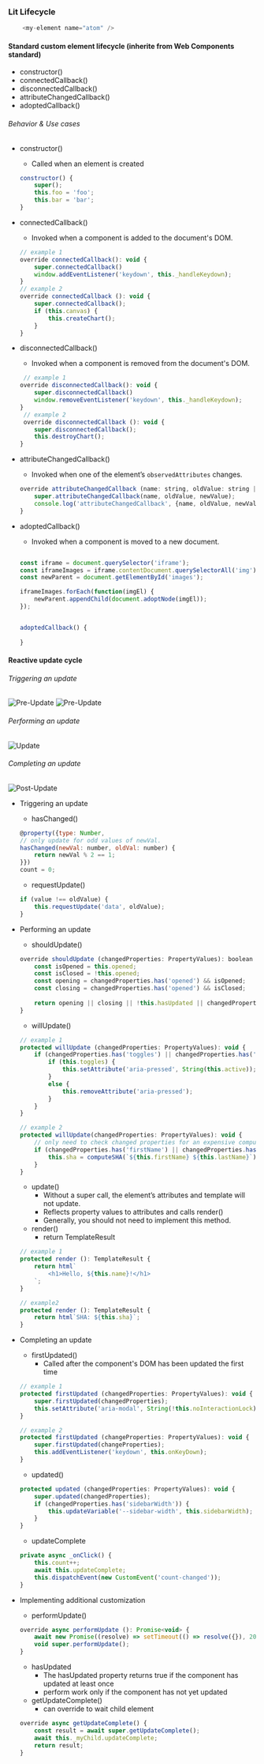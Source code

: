 ### Lit Lifecycle
```javascript
    <my-element name="atom" />
```
#### Standard custom element lifecycle (inherite from Web Components standard)
- constructor()
- connectedCallback()
- disconnectedCallback() 
- attributeChangedCallback()
- adoptedCallback()

###### Behavior & Use cases

- constructor()
    - Called when an element is created
    ```javascript
    constructor() {
        super();
        this.foo = 'foo';
        this.bar = 'bar';
    }
    ```
    
- connectedCallback()
    - Invoked when a component is added to the document's DOM.

    ```javascript
    // example 1
    override connectedCallback(): void {
        super.connectedCallback()
        window.addEventListener('keydown', this._handleKeydown);
    }
    // example 2
    override connectedCallback (): void {
        super.connectedCallback();
        if (this.canvas) {
            this.createChart();
        }
    }
    ```
- disconnectedCallback() 
    - Invoked when a component is removed from the document's DOM.
    ```javascript
     // example 1
    override disconnectedCallback(): void {
        super.disconnectedCallback()
        window.removeEventListener('keydown', this._handleKeydown);
    }
     // example 2
     override disconnectedCallback (): void {
        super.disconnectedCallback();
        this.destroyChart();
    }
    ```


- attributeChangedCallback()
    - Invoked when one of the element’s `observedAttributes` changes.
    ```javascript
    override attributeChangedCallback (name: string, oldValue: string | null, newValue: string | null): void {
        super.attributeChangedCallback(name, oldValue, newValue);
        console.log('attributeChangedCallback', {name, oldValue, newValue});
    }
    ```
    
- adoptedCallback()
    - Invoked when a component is moved to a new document.
    
    
    ```javascript

    const iframe = document.querySelector('iframe');
    const iframeImages = iframe.contentDocument.querySelectorAll('img');
    const newParent = document.getElementById('images');

    iframeImages.forEach(function(imgEl) {
        newParent.appendChild(document.adoptNode(imgEl));
    });


    adoptedCallback() {
      
    }
    ```

#### Reactive update cycle
###### Triggering an update
![Pre-Update](https://lit.dev/images/docs/components/update-1.jpg)
![Pre-Update](https://lit.dev/images/docs/components/update-2.jpg)
###### Performing an update
![Update](https://lit.dev/images/docs/components/update-3.jpg)
###### Completing an update
![Post-Update](https://lit.dev/images/docs/components/update-4.jpg)

- Triggering an update
    - hasChanged()
    ```javascript
    @property({type: Number,
    // only update for odd values of newVal.
    hasChanged(newVal: number, oldVal: number) {
        return newVal % 2 == 1;
    }})
    count = 0;
    ```

    - requestUpdate()
    ```javascript
    if (value !== oldValue) {
        this.requestUpdate('data', oldValue);
    }
    ```


- Performing an update
    - shouldUpdate()
    ```javascript
    override shouldUpdate (changedProperties: PropertyValues): boolean {
        const isOpened = this.opened;
        const isClosed = !this.opened;
        const opening = changedProperties.has('opened') && isOpened;
        const closing = changedProperties.has('opened') && isClosed;
        
        return opening || closing || !this.hasUpdated || changedProperties.size === 0;
    }
    ```

    - willUpdate()
    ```javascript
    // example 1
    protected willUpdate (changedProperties: PropertyValues): void {
        if (changedProperties.has('toggles') || changedProperties.has('active')) {
            if (this.toggles) {
                this.setAttribute('aria-pressed', String(this.active));
            }
            else {
                this.removeAttribute('aria-pressed');
            }
        }
    }

    // example 2
    protected willUpdate(changedProperties: PropertyValues): void {
        // only need to check changed properties for an expensive computation.
        if (changedProperties.has('firstName') || changedProperties.has('lastName')) {
            this.sha = computeSHA(`${this.firstName} ${this.lastName}`);
        }
    }
    ```
    - update()
        - Without a super call, the element’s attributes and template will not update.
        - Reflects property values to attributes and calls render()
        - Generally, you should not need to implement this method.
    - render()
        - return TemplateResult
    ```javascript
    // example 1
    protected render (): TemplateResult {
        return html`
            <h1>Hello, ${this.name}!</h1>
        `;
    }

    // example2
    protected render (): TemplateResult {
        return html`SHA: ${this.sha}`;
    }
    ```
- Completing an update
    - firstUpdated()
        - Called after the component's DOM has been updated the first time
    ```javascript
    // example 1
    protected firstUpdated (changedProperties: PropertyValues): void {
        super.firstUpdated(changedProperties);
        this.setAttribute('aria-modal', String(!this.noInteractionLock));
    }

    // example 2
    protected firstUpdated (changeProperties: PropertyValues): void {
        super.firstUpdated(changeProperties);
        this.addEventListener('keydown', this.onKeyDown);
    }
    ```
    - updated()
    ```javascript
    protected updated (changedProperties: PropertyValues): void {
        super.updated(changedProperties);
        if (changedProperties.has('sidebarWidth')) {
            this.updateVariable('--sidebar-width', this.sidebarWidth);
        }
    }
    ```
    - updateComplete
    ```javascript
    private async _onClick() {
        this.count++;
        await this.updateComplete;
        this.dispatchEvent(new CustomEvent('count-changed'));
    }
    ```
- Implementing additional customization
    - performUpdate()
    ```javascript
    override async performUpdate (): Promise<void> {
        await new Promise((resolve) => setTimeout(() => resolve({}), 200));
        void super.performUpdate(); 
    }
    ```
    - hasUpdated
        - The hasUpdated property returns true if the component has updated at least once
        - perform work only if the component has not yet updated
    - getUpdateComplete()
        - can override to wait child element
    ```javascript
    override async getUpdateComplete() {
        const result = await super.getUpdateComplete();
        await this._myChild.updateComplete;
        return result;
    }
    ```
